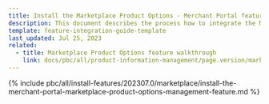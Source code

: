 ```yaml
---
title: Install the Marketplace Product Options - Merchant Portal feature
description: This document describes the process how to integrate the Merchant Portal — Marketplace Product Options feature into a Spryker project.
template: feature-integration-guide-template
last_updated: Jul 25, 2023
related:
  - title: Marketplace Product Options feature walkthrough
    link: docs/pbc/all/product-information-management/page.version/marketplace/marketplace-product-options-feature-overview.html
---
```


{% include pbc/all/install-features/202307.0/marketplace/install-the-merchant-portal-marketplace-product-options-management-feature.md %} <!-- To edit, see /_includes/pbc/all/install-features/202307.0/marketplace/install-the-merchant-portal-marketplace-product-options-management-feature.md -->
